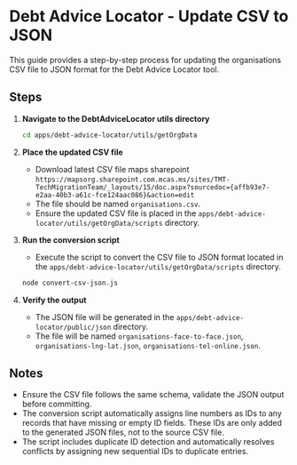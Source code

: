 # Debt Advice Locator - Update CSV to JSON

This guide provides a step-by-step process for updating the organisations CSV file to JSON format for the Debt Advice Locator tool.

## Steps

1. **Navigate to the DebtAdviceLocator utils directory**

   ```sh
   cd apps/debt-advice-locator/utils/getOrgData
   ```

2. **Place the updated CSV file**

   - Download latest CSV file maps sharepoint `https://mapsorg.sharepoint.com.mcas.ms/sites/TMT-TechMigrationTeam/_layouts/15/doc.aspx?sourcedoc={affb93e7-e2aa-40b3-a61c-fce124aac086}&action=edit`
   - The file should be named `organisations.csv`.
   - Ensure the updated CSV file is placed in the `apps/debt-advice-locator/utils/getOrgData/scripts` directory.

3. **Run the conversion script**

   - Execute the script to convert the CSV file to JSON format located in the `apps/debt-advice-locator/utils/getOrgData/scripts` directory.

   ```sh
   node convert-csv-json.js
   ```

4. **Verify the output**

   - The JSON file will be generated in the `apps/debt-advice-locator/public/json` directory.
   - The file will be named `organisations-face-to-face.json`, `organisations-lng-lat.json`, `organisations-tel-online.json`.

## Notes

- Ensure the CSV file follows the same schema, validate the JSON output before committing.
- The conversion script automatically assigns line numbers as IDs to any records that have missing or empty ID fields. These IDs are only added to the generated JSON files, not to the source CSV file.
- The script includes duplicate ID detection and automatically resolves conflicts by assigning new sequential IDs to duplicate entries.
